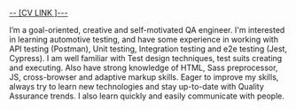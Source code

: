 [-- [CV LINK ]---](https://lazurniko.github.io/QA-engineer-cv/)

I’m a goal-oriented, creative and self-motivated QA engineer. 
            I'm interested in learning automotive testing, and have some 
            experience in working with API testing (Postman), Unit testing, 
            Integration testing and e2e testing (Jest, Cypress). I am well 
            familiar with Test design techniques, test suits creating and executing. 
            Also have strong knowledge of HTML, Sass preprocessor, JS, cross-browser 
            and adaptive markup skills. Eager to improve my skills, always try to learn 
            new technologies and stay up-to-date with Quality Assurance trends. 
            I also learn quickly and easily communicate with people.
